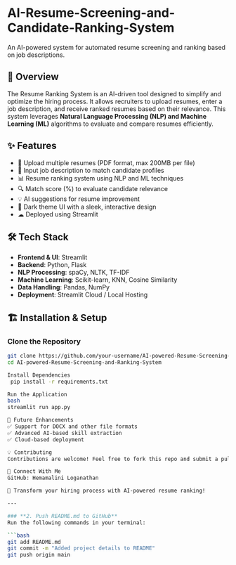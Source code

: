 # AI-Resume-Screening-and-Candidate-Ranking-System
An AI-powered system for automated resume screening and ranking based on job descriptions.

## 📌 Overview
The Resume Ranking System is an AI-driven tool designed to simplify and optimize the hiring process. It allows recruiters to upload resumes, enter a job description, and receive ranked resumes based on their relevance. This system leverages **Natural Language Processing (NLP) and Machine Learning (ML)** algorithms to evaluate and compare resumes efficiently.

## ✨ Features
- 📂 Upload multiple resumes (PDF format, max 200MB per file)
- 📝 Input job description to match candidate profiles
- 📊 Resume ranking system using NLP and ML techniques
- 🔍 Match score (%) to evaluate candidate relevance
- 💡 AI suggestions for resume improvement
- 🎨 Dark theme UI with a sleek, interactive design
- ☁ Deployed using Streamlit

## 🛠️ Tech Stack
- **Frontend & UI**: Streamlit
- **Backend**: Python, Flask
- **NLP Processing**: spaCy, NLTK, TF-IDF
- **Machine Learning**: Scikit-learn, KNN, Cosine Similarity
- **Data Handling**: Pandas, NumPy
- **Deployment**: Streamlit Cloud / Local Hosting

## 🏗️ Installation & Setup
### Clone the Repository
```bash
git clone https://github.com/your-username/AI-powered-Resume-Screening-and-Ranking-System.git
cd AI-powered-Resume-Screening-and-Ranking-System

Install Dependencies
 pip install -r requirements.txt

Run the Application
bash
streamlit run app.py

📌 Future Enhancements
✅ Support for DOCX and other file formats
✅ Advanced AI-based skill extraction
✅ Cloud-based deployment

💡 Contributing
Contributions are welcome! Feel free to fork this repo and submit a pull request.

🔗 Connect With Me
GitHub: Hemamalini Loganathan

🚀 Transform your hiring process with AI-powered resume ranking!

---

### **2. Push README.md to GitHub**
Run the following commands in your terminal:

```bash
git add README.md
git commit -m "Added project details to README"
git push origin main

